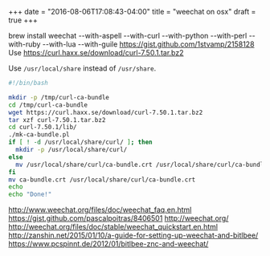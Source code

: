 +++
date = "2016-08-06T17:08:43-04:00"
title = "weechat on osx"
draft = true
+++

<!--more-->
brew install weechat --with-aspell --with-curl --with-python --with-perl --with-ruby --with-lua --with-guile
https://gist.github.com/1stvamp/2158128
Use https://curl.haxx.se/download/curl-7.50.1.tar.bz2

Use `/usr/local/share` instead of `/usr/share`.

```sh
#!/bin/bash

mkdir -p /tmp/curl-ca-bundle
cd /tmp/curl-ca-bundle
wget https://curl.haxx.se/download/curl-7.50.1.tar.bz2
tar xzf curl-7.50.1.tar.bz2
cd curl-7.50.1/lib/
./mk-ca-bundle.pl
if [ ! -d /usr/local/share/curl/ ]; then
  mkdir -p /usr/local/share/curl/
else
  mv /usr/local/share/curl/ca-bundle.crt /usr/local/share/curl/ca-bundle.crt.original
fi
mv ca-bundle.crt /usr/local/share/curl/ca-bundle.crt
echo
echo "Done!"
```
http://www.weechat.org/files/doc/weechat_faq.en.html
https://gist.github.com/pascalpoitras/8406501
http://weechat.org/
http://weechat.org/files/doc/stable/weechat_quickstart.en.html
http://zanshin.net/2015/01/10/a-guide-for-setting-up-weechat-and-bitlbee/
https://www.pcspinnt.de/2012/01/bitlbee-znc-and-weechat/
